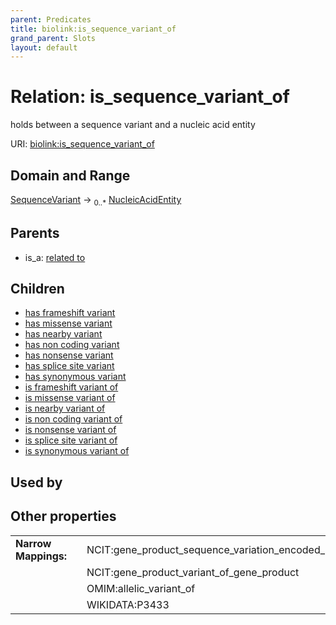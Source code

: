 ```yaml
---
parent: Predicates
title: biolink:is_sequence_variant_of
grand_parent: Slots
layout: default
---
```


# Relation: is_sequence_variant_of


holds between a sequence variant and a nucleic acid entity

URI: [biolink:is_sequence_variant_of](https://w3id.org/biolink/vocab/is_sequence_variant_of)

## Domain and Range

[SequenceVariant](SequenceVariant.md) ->  <sub>0..\*</sub> [NucleicAcidEntity](NucleicAcidEntity.md)

## Parents

 *  is_a: [related to](related_to.md)

## Children

 *  [has frameshift variant](has_frameshift_variant.md)
 *  [has missense variant](has_missense_variant.md)
 *  [has nearby variant](has_nearby_variant.md)
 *  [has non coding variant](has_non_coding_variant.md)
 *  [has nonsense variant](has_nonsense_variant.md)
 *  [has splice site variant](has_splice_site_variant.md)
 *  [has synonymous variant](has_synonymous_variant.md)
 *  [is frameshift variant of](is_frameshift_variant_of.md)
 *  [is missense variant of](is_missense_variant_of.md)
 *  [is nearby variant of](is_nearby_variant_of.md)
 *  [is non coding variant of](is_non_coding_variant_of.md)
 *  [is nonsense variant of](is_nonsense_variant_of.md)
 *  [is splice site variant of](is_splice_site_variant_of.md)
 *  [is synonymous variant of](is_synonymous_variant_of.md)

## Used by


## Other properties

|  |  |  |
| --- | --- | --- |
| **Narrow Mappings:** | | NCIT:gene_product_sequence_variation_encoded_by_gene_mutant |
|  | | NCIT:gene_product_variant_of_gene_product |
|  | | OMIM:allelic_variant_of |
|  | | WIKIDATA:P3433 |

